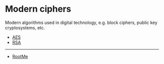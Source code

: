 # Modern ciphers

Modern algorithms used in digital technology, e.g. block ciphers, public key cryptosystems, etc.

* [AES](/aes)
* [RSA](/rsa)

----

* [RootMe](/rootme)
